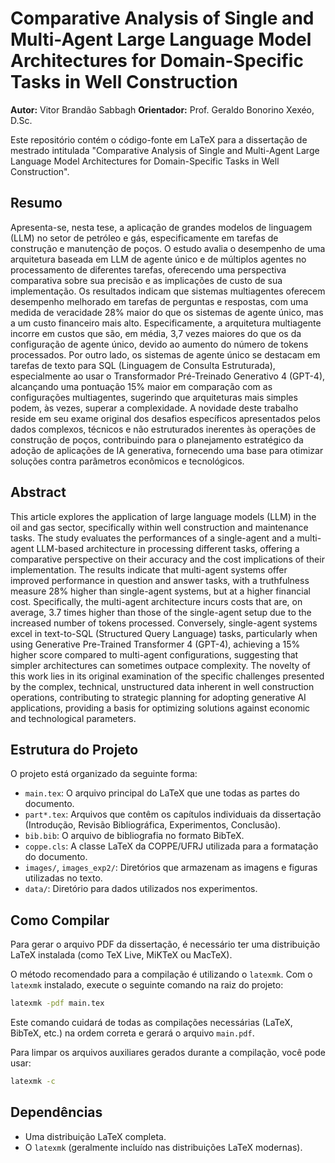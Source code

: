 # Comparative Analysis of Single and Multi-Agent Large Language Model Architectures for Domain-Specific Tasks in Well Construction

**Autor:** Vitor Brandão Sabbagh
**Orientador:** Prof. Geraldo Bonorino Xexéo, D.Sc.

Este repositório contém o código-fonte em LaTeX para a dissertação de mestrado intitulada "Comparative Analysis of Single and Multi-Agent Large Language Model Architectures for Domain-Specific Tasks in Well Construction".

## Resumo

Apresenta-se, nesta tese, a aplicação de grandes modelos de linguagem (LLM) no setor de petróleo e gás, especificamente em tarefas de construção e manutenção de poços. O estudo avalia o desempenho de uma arquitetura baseada em LLM de agente único e de múltiplos agentes no processamento de diferentes tarefas, oferecendo uma perspectiva comparativa sobre sua precisão e as implicações de custo de sua implementação. Os resultados indicam que sistemas multiagentes oferecem desempenho melhorado em tarefas de perguntas e respostas, com uma medida de veracidade 28\% maior do que os sistemas de agente único, mas a um custo financeiro mais alto. Especificamente, a arquitetura multiagente incorre em custos que são, em média, 3,7 vezes maiores do que os da configuração de agente único, devido ao aumento do número de tokens processados. Por outro lado, os sistemas de agente único se destacam em tarefas de texto para SQL (Linguagem de Consulta Estruturada), especialmente ao usar o Transformador Pré-Treinado Generativo 4 (GPT-4), alcançando uma pontuação 15\% maior em comparação com as configurações multiagentes, sugerindo que arquiteturas mais simples podem, às vezes, superar a complexidade. A novidade deste trabalho reside em seu exame original dos desafios específicos apresentados pelos dados complexos, técnicos e não estruturados inerentes às operações de construção de poços, contribuindo para o planejamento estratégico da adoção de aplicações de IA generativa, fornecendo uma base para otimizar soluções contra parâmetros econômicos e tecnológicos.

## Abstract

This article explores the application of large language models (LLM) in the oil and gas sector, specifically within well construction and maintenance tasks. The study evaluates the performances of a single-agent and a multi-agent LLM-based architecture in processing different tasks, offering a comparative perspective on their accuracy and the cost implications of their implementation. The results indicate that multi-agent systems offer improved performance in question and answer tasks, with a truthfulness measure 28\% higher than single-agent systems, but at a higher financial cost. Specifically, the multi-agent architecture incurs costs that are, on average, 3.7 times higher than those of the single-agent setup due to the increased number of tokens processed. Conversely, single-agent systems excel in text-to-SQL (Structured Query Language) tasks, particularly when using Generative Pre-Trained Transformer 4 (GPT-4), achieving a 15\% higher score compared to multi-agent configurations, suggesting that simpler architectures can sometimes outpace complexity. The novelty of this work lies in its original examination of the specific challenges presented by the complex, technical, unstructured data inherent in well construction operations, contributing to strategic planning for adopting generative AI applications, providing a basis for optimizing solutions against economic and technological parameters.

## Estrutura do Projeto

O projeto está organizado da seguinte forma:

- `main.tex`: O arquivo principal do LaTeX que une todas as partes do documento.
- `part*.tex`: Arquivos que contêm os capítulos individuais da dissertação (Introdução, Revisão Bibliográfica, Experimentos, Conclusão).
- `bib.bib`: O arquivo de bibliografia no formato BibTeX.
- `coppe.cls`: A classe LaTeX da COPPE/UFRJ utilizada para a formatação do documento.
- `images/`, `images_exp2/`: Diretórios que armazenam as imagens e figuras utilizadas no texto.
- `data/`: Diretório para dados utilizados nos experimentos.

## Como Compilar

Para gerar o arquivo PDF da dissertação, é necessário ter uma distribuição LaTeX instalada (como TeX Live, MiKTeX ou MacTeX).

O método recomendado para a compilação é utilizando o `latexmk`. Com o `latexmk` instalado, execute o seguinte comando na raiz do projeto:

```bash
latexmk -pdf main.tex
```

Este comando cuidará de todas as compilações necessárias (LaTeX, BibTeX, etc.) na ordem correta e gerará o arquivo `main.pdf`.

Para limpar os arquivos auxiliares gerados durante a compilação, você pode usar:

```bash
latexmk -c
```

## Dependências

- Uma distribuição LaTeX completa.
- O `latexmk` (geralmente incluído nas distribuições LaTeX modernas).
